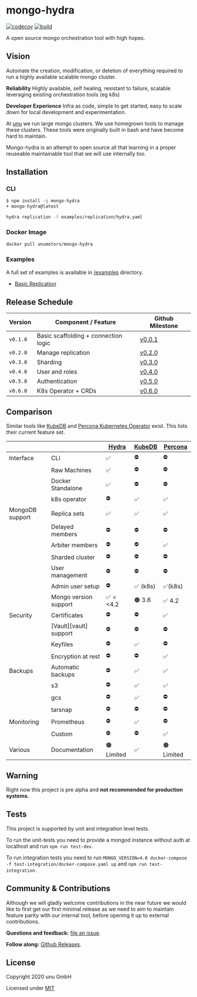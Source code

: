 # mongo-hydra

[![codecov](https://codecov.io/gh/unumotors/mongo-hydra/branch/master/graph/badge.svg)](https://codecov.io/gh/unumotors/mongo-hydra) [![build](https://github.com/unumotors/mongo-hydra/workflows/Node.js%20CI/badge.svg)](https://github.com/unumotors/mongo-hydra/actions)

A open source mongo orchestration tool with high hopes.

## Vision

Automate the creation, modification, or deletion of everything required to run a highly available scalable mongo cluster.

**Reliability** Highly available, self healing, resistant to failure, scalable leveraging existing orchestration tools (eg k8s)

**Developer Experience** Infra as code, simple to get started, easy to scale down for local development and experimentation.

At [unu][unugmbh] we run large mongo clusters. We use homegrown tools to manage these clusters. These tools were originally built in bash and have become hard to maintain.

Mongo-hydra is an attempt to open source all that learning in a proper reuseable maintainable tool that we will use internally too.

## Installation

### CLI

```sh
$ npm install -g mongo-hydra
+ mongo-hydra@latest

hydra replication -f examples/replication/hydra.yaml
```

### Docker Image

```sh
docker pull unumotors/mongo-hydra
```

### Examples

A full set of examples is available in [/examples](/examples) directory.

* [Basic Replication](/examples/replication)

## Release Schedule

| Version  | Component / Feature                  | Github Milestone                                               |
|----------|--------------------------------------|----------------------------------------------------------------|
| `v0.1.0` | Basic scaffolding + connection logic | [v0.0.1](https://github.com/unumotors/mongo-hydra/milestone/1) |
| `v0.2.0` | Manage replication                   | [v0.2.0](https://github.com/unumotors/mongo-hydra/milestone/2) |
| `v0.3.0` | Sharding                             | [v0.3.0](https://github.com/unumotors/mongo-hydra/milestone/3) |
| `v0.4.0` | User and roles                       | [v0.4.0](https://github.com/unumotors/mongo-hydra/milestone/4) |
| `v0.5.0` | Authentication                       | [v0.5.0](https://github.com/unumotors/mongo-hydra/milestone/5) |
| `v0.6.0` | K8s Operator + CRDs                  | [v0.6.0](https://github.com/unumotors/mongo-hydra/milestone/6) |

## Comparison

Similar tools like [KubeDB][kubedb] and [Percona Kubernetes Operator][percona] exist. This lists their current feature set.

|                 |                       | [Hydra][hydra] |[KubeDB][kubedb]         | [Percona][percona]    |
|-----------------|-----------------------|-----------|--------------|------------|
| Interface       | CLI                   | ✅        | ⛔           | ⛔         |
|                 | Raw Machines          | ✅        | ⛔           | ⛔         |
|                 | Docker Standalone     | ✅        | ⛔           | ⛔         |
|                 | k8s operator          | ⛔        | ✅           | ✅         |
| MongoDB support | Replica sets          | ✅        | ✅           | ✅         |
|                 | Delayed members       | ⛔        | ⛔           | ⛔         |
|                 | Arbiter members       | ⛔        | ⛔           | ✅         |
|                 | Sharded cluster       | ⛔        | ⛔           | ⛔         |
|                 | User management       | ⛔        | ⛔           | ⛔         |
|                 | Admin user setup      | ⛔        | ✅ (k8s)     | ✅(k8s)    |
|                 | Mongo version support | ✅ =<4.2  | 🟠 3.6       | ✅ 4.2     |
| Security        | Certificates          | ⛔        | ⛔           | ✅         |
|                 | [Vault][vault] support| ⛔        | ⛔           | ⛔         |
|                 | Keyfiles              | ⛔        | ✅           | ⛔         |
|                 | Encryption at rest    | ⛔        | ⛔           | ✅         |
| Backups         | Automatic backups     | ⛔        | ✅           | ✅         |
|                 | s3                    | ⛔        | ✅           | ✅         |
|                 | gcs                   | ⛔        | ✅           | ⛔         |
|                 | tarsnap               | ⛔        | ⛔           | ⛔         |
| Monitoring      | Prometheus            | ⛔        | ✅           | ⛔         |
|                 | Custom                | ⛔        | ⛔           | ✅         |
| Various         | Documentation         | 🟠 Limited| ✅           | 🟠 Limited |

## Warning

Right now this project is pre alpha and **not recommended for production systems.**

## Tests

This project is supported by unit and integration level tests.

To run the unit-tests you need to provide a mongod instance without auth at localhost and run `npm run test-dev`.

To run integration tests you need to run `MONGO_VERSION=4.0 docker-compose -f test-integration/docker-compose.yaml up` and `npm run test-integration`.

## Community & Contributions

Although we will gladly welcome contributions in the near future we would like to first get our first minimal release as we need to aim to maintain feature parity with our internal tool, before opening it up to external contributions.

**Questions and feedback:** [file an issue](https://github.com/unumotors/mongo-hydra/issues).

**Follow along:** [Github Releases](https://github.com/unumotors/mongo-hydra/releases).

## License

Copyright 2020 unu GmbH

Licensed under [MIT](LICENSE)

[unugmbh]: https://unumotors.com/en
[hydra]: https://github.com/unumotors/mongo-hydra
[kubedb]: https://kubedb.com/docs/0.12.0/concepts/databases/mongodb/
[percona]: https://www.percona.com/doc/kubernetes-operator-for-psmongodb/index.html
